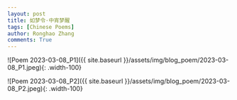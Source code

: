 ```yaml
---
layout: post
title: 如梦令·中宵梦醒
tags: [Chinese Poems]
author: Ronghao Zhang
comments: True 
---
```


![Poem 2023-03-08_P1]({{ site.baseurl }}/assets/img/blog_poem/2023-03-08_P1.jpeg){: .width-100}

![Poem 2023-03-08_P2]({{ site.baseurl }}/assets/img/blog_poem/2023-03-08_P2.jpeg){: .width-100}